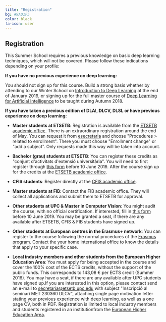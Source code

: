 ```yaml
---
title: "Registration"
bg: #9AD1F5
color: black
fa-icon: user
---
```



## Registration

This Summer School requires a previous knowledge on basic deep learning techniques, which will not be covered. Please follow these indications depending on your profile:

**If you have no previous experience on deep learning:**

You should not sign up for this course. Build a strong basis whether by attending to our Winter School on [Introduction to Deep Learning](https://telecombcn-dl.github.io/2019-idl/) at the end of January 2019, or signing up for the full master course of [Deep Learning for Artificial Intelligence](https://telecombcn-dl.github.io/2018-dlai/) to be taught during Autumn 2018.


**If you have taken a previous edition of DLAI, DLCV, DLSL or have previous experience on deep learning:**

* __Master students at ETSETB__: Registration is available from the [ETSETB academic office](http://www.etsetb.upc.edu/ca/els-serveis/secretaria-oberta). There is an extraordinary registration around the end of May. You can request it from [esecretaria](https://esecretaria.upc.edu) and choose "Procedures > related to enrollment". There you must choose "Enrollment change" or "add a subject". Only requests made this way will be taken into account. 
 
* __Bachelor (grau) students at ETSETB__: You can register these credits as "conjunt d'activitats d'extensió universitària". You will need to first register through [this form][registration-form] before 10 June 2019. After the course sign up for the credits at the [ETSETB academic office](http://www.etsetb.upc.edu/ca/els-serveis/secretaria-oberta). 

* __CFIS students__: Register directly at the [CFIS academic office](https://cfis.upc.edu/ca).

* __Master students at FIB__: Contact the FIB academic office. They will collect all applications and submit them to ETSETB for approval. 

* __Other students at UPC & Master in Computer Vision__: You might audit the course, with no official certification. If interested, fill in [this form][registration-form] before 10 June 2019. You may be granted a seat, if there are any available after ETSETB, CFIS & FIB students have signed up.

* __Other students at European centres in the Erasmus+ network__: You can register to the course following the normal procedures of the [Erasmus program](http://ec.europa.eu/programmes/erasmus-plus/node_en). Contact the your home international office to know the details that apply to your specific case.

* __Local industry members and other students from the European Higher Education Area__: You must apply for being accepted in the course and cover the 100% cost of the ECTS credits, without the support of the public funds. This corresponds to 143,08 € per ECTS credit (Summer 2016). You may have a seat, if there are any available after UPC students have signed up.If you are interested in this option, please contact send an e-mail to [secretaria@etsetb.upc.edu](secretaria@etsetb.upc.edu) with subject "Inscripció al seminari MET 230360 DLCV", attaching single page motivation letter stating your previous experience with deep learning, as well as a one page CV, both in PDF. Registration is limited to local industry members and students registered in an institutionfrom the [European Higher Education Area](http://www.ehea.info/).

[registration-form]: https://docs.google.com/forms/d/e/1FAIpQLSfnlQgg9ZHfDODwikN-4TEfbFrTbAEHCRquGnosFT25qTNpWQ/viewform?usp=sf_link
